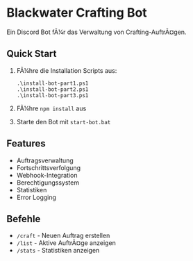 ﻿# Blackwater Crafting Bot

Ein Discord Bot fÃ¼r das Verwaltung von Crafting-AuftrÃ¤gen.

## Quick Start

1. FÃ¼hre die Installation Scripts aus:
   ```
   .\install-bot-part1.ps1
   .\install-bot-part2.ps1
   .\install-bot-part3.ps1
   ```

2. FÃ¼hre `npm install` aus

3. Starte den Bot mit `start-bot.bat`

## Features

- Auftragsverwaltung
- Fortschrittsverfolgung
- Webhook-Integration
- Berechtigungssystem
- Statistiken
- Error Logging

## Befehle

- `/craft` - Neuen Auftrag erstellen
- `/list` - Aktive AuftrÃ¤ge anzeigen
- `/stats` - Statistiken anzeigen
